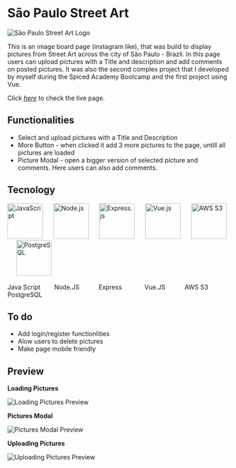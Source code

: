 # São Paulo Street Art
![São Paulo Street Art Logo](https://auspic.s3.eu-central-1.amazonaws.com/67Pz-u2UbIc4xnfPL8IG.png) 

This is an image board page (instagram like), that was build to display pictures from Street Art across the city of São Paulo - Brazil. In this page users can upload pictures with a Title and description and add comments on posted pictures.
It was also the second complex project that I developed by myself during the Spiced Academy Bootcamp and the first project using Vue.

Click *[here](https://sp-streetart.herokuapp.com/)* to check the live page.

## Functionalities

- Select and upload pictures with a Title and Description
- More Button - when clicked it add 3 more pictures to the page, untill all pictures are loaded
- Picture Modal - open a bigger version of selected picture and comments. Here users can also add comments.


## Tecnology

<img alt="JavaScript" src="https://simpleicons.org/icons/javascript.svg" width=80 heigth=80> &nbsp;&nbsp;&nbsp;&nbsp; <img alt="Node.js" src="https://simpleicons.org/icons/nodedotjs.svg" width=80 heigth=80> &nbsp;&nbsp;&nbsp;&nbsp; <img alt="Express.js" src="https://simpleicons.org/icons/express.svg" width=80 heigth=80> &nbsp;&nbsp;&nbsp;&nbsp; <img alt="Vue.js" src="https://simpleicons.org/icons/vuedotjs.svg" width=80 heigth=80> &nbsp;&nbsp;&nbsp;&nbsp; <img alt="AWS S3" src="https://simpleicons.org/icons/amazons3.svg" width=80 heigth=80> &nbsp;&nbsp;&nbsp;&nbsp; <img alt="PostgreSQL" src="https://simpleicons.org/icons/postgresql.svg" width=80 heigth=80>

<div heigth=40>Java Script &nbsp;&nbsp;&nbsp;&nbsp;&nbsp;&nbsp; Node.JS &nbsp;&nbsp;&nbsp;&nbsp;&nbsp;&nbsp;&nbsp;&nbsp;&nbsp; Express &nbsp;&nbsp;&nbsp;&nbsp;&nbsp;&nbsp;&nbsp;&nbsp;&nbsp;&nbsp;&nbsp; Vue.JS &nbsp;&nbsp;&nbsp;&nbsp;&nbsp;&nbsp;&nbsp;&nbsp;&nbsp; AWS S3  &nbsp;&nbsp;&nbsp;&nbsp;&nbsp;&nbsp;&nbsp;&nbsp; PostgreSQL</div>

## To do

- Add login/register functionlities
- Alow users to delete pictures
- Make page mobile friendly

## Preview

**Loading Pictures**

<img alt="Loading Pictures Preview" src="/public/imageboard-more.gif">

**Pictures Modal**

<img alt="Pictures Modal Preview" src="/public/imageboard-modal.gif">

**Uploading Pictures**

<img alt="Uploading Pictures Preview" src="/public/imageboard-upload.gif">




